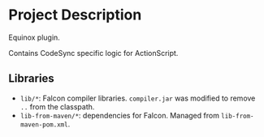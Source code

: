 # Project Description

Equinox plugin. 

Contains CodeSync specific logic for ActionScript.

## Libraries

* ``lib/*``: Falcon compiler libraries. ``compiler.jar`` was modified to remove ``..`` from the classpath.
* ``lib-from-maven/*``: dependencies for Falcon. Managed from ``lib-from-maven-pom.xml``.